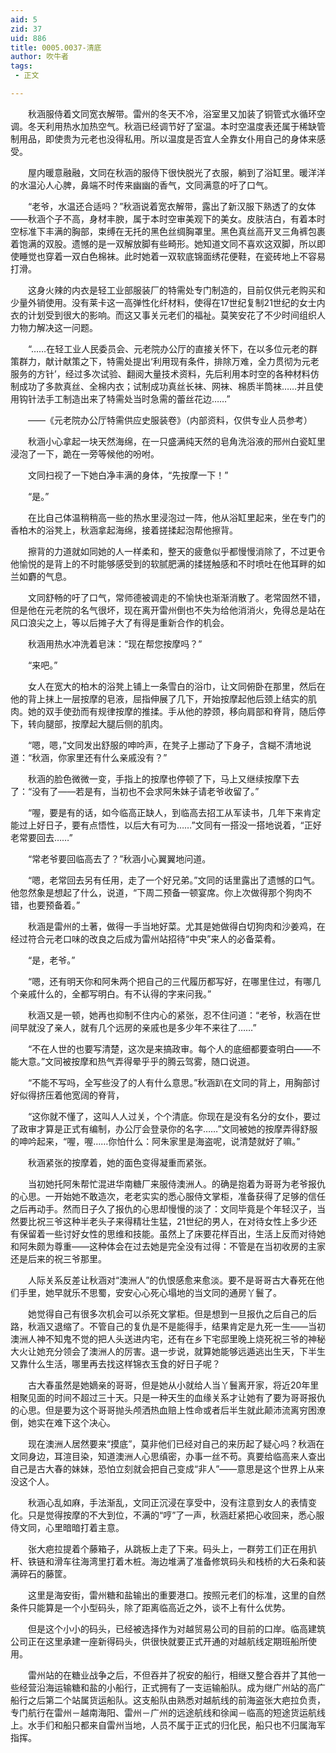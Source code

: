 ```yaml
---
aid: 5
zid: 37
uid: 886
title: 0005.0037-清底
author: 吹牛者
tags: 
 - 正文

---
```




　　秋涵服侍着文同宽衣解带。雷州的冬天不冷，浴室里又加装了铜管式水循环空调。冬天利用热水加热空气。秋涵已经调节好了室温。本时空温度表还属于稀缺管制用品，即使贵为元老也没得私用。所以温度是否宜人全靠女仆用自己的身体来感受。

　　屋内暖意融融，文同在秋涵的服侍下很快脱光了衣服，躺到了浴缸里。暖洋洋的水温沁人心脾，鼻端不时传来幽幽的香气，文同满意的吁了口气。

　　“老爷，水温还合适吗？”秋涵说着宽衣解带，露出了新汉服下熟透了的女体——秋涵个子不高，身材丰腴，属于本时空审美观下的美女。皮肤洁白，有着本时空标准下丰满的胸部，束缚在无托的黑色丝绸胸罩里。黑色真丝高开叉三角裤包裹着饱满的双股。遗憾的是一双解放脚有些畸形。她知道文同不喜欢这双脚，所以即使睡觉也穿着一双白色棉袜。此时她着一双软底锦面绣花便鞋，在瓷砖地上不容易打滑。

　　这身火辣的内衣是轻工业部服装厂的特需处专门制造的，目前仅供元老购买和少量外销使用。没有莱卡这一高弹性化纤材料，使得在17世纪复制21世纪的女士内衣的计划受到很大的影响。而这又事关元老们的福祉。莫笑安花了不少时间组织人力物力解决这一问题。

　　“……在轻工业人民委员会、元老院办公厅的直接关怀下，在以多位元老的群策群力，献计献策之下，特需处提出‘利用现有条件，排除万难，全力贯彻为元老服务的方针’，经过多次试验、翻阅大量技术资料，先后利用本时空的各种材料仿制成功了多款真丝、全棉内衣；试制成功真丝长袜、网袜、棉质半筒袜……并且使用钩针法手工制造出来了特需处当时急需的蕾丝花边……”

　　——《元老院办公厅特需供应史服装卷》（内部资料，仅供专业人员参考）

　　秋涵小心拿起一块天然海绵，在一只盛满纯天然的皂角洗浴液的邢州白瓷缸里浸泡了一下，跪在一旁等候他的吩咐。

　　文同扫视了一下她白净丰满的身体，“先按摩一下！”

　　“是。”

　　在比自己体温稍稍高一些的热水里浸泡过一阵，他从浴缸里起来，坐在专门的香柏木的浴凳上，秋涵拿起海绵，接着搓揉起泡帮他擦背。

　　擦背的力道就如同她的人一样柔和，整天的疲惫似乎都慢慢消除了，不过更令他愉悦的是背上的不时能够感受到的软腻肥满的揉搓触感和不时喷吐在他耳畔的如兰如麝的气息。

　　文同舒畅的吁了口气，常师德被调走的不愉快也渐渐消散了。老常固然不错，但是他在元老院的名气很坏，现在离开雷州倒也不失为给他消消火，免得总是站在风口浪尖之上，等以后摊子大了有得是重新合作的机会。

　　秋涵用热水冲洗着皂沫：“现在帮您按摩吗？”

　　“来吧。”

　　女人在宽大的柏木的浴凳上铺上一条雪白的浴巾，让文同俯卧在那里，然后在他的背上抹上一层按摩的皂液，屈指伸展了几下，开始按摩起他后颈上结实的肌肉。她的双手使劲而有规律按摩的推揉。手从他的脖颈，移向肩部和脊背，随后停下，转向腿部，按摩起大腿后侧的肌肉。

　　“嗯，嗯，”文同发出舒服的呻吟声，在凳子上挪动了下身子，含糊不清地说道：“秋涵，你家里还有什么亲戚没有？”

　　秋涵的脸色微微一变，手指上的按摩也停顿了下，马上又继续按摩下去了：“没有了——若是有，当初也不会求阿朱妹子请老爷收留了。”

　　“喔，要是有的话，如今临高正缺人，到临高去招工从军读书，几年下来肯定能过上好日子，要有点悟性，以后大有可为……”文同有一搭没一搭地说着，“正好老常要回去……”

　　“常老爷要回临高去了？”秋涵小心翼翼地问道。

　　“嗯，老常回去另有任用，走了一个好兄弟。”文同的话里露出了遗憾的口气。他忽然象是想起了什么，说道，“下周二预备一顿宴席。你上次做得那个狗肉不错，也要预备着。”

　　秋涵是雷州的土著，做得一手当地好菜。尤其是她做得白切狗肉和沙姜鸡，在经过符合元老口味的改良之后成为雷州站招待“中央”来人的必备菜肴。

　　“是，老爷。”

　　“嗯，还有明天你和阿朱两个把自己的三代履历都写好，在哪里住过，有哪几个亲戚什么的，全都写明白。有不认得的字来问我。”

　　秋涵又是一顿，她再也抑制不住内心的紧张，忍不住问道：“老爷，秋涵在世间早就没了亲人，就有几个远房的亲戚也是多少年不来往了……”

　　“不在人世的也要写清楚，这次是来搞政审。每个人的底细都要查明白——不能大意。”文同被按摩和热气弄得晕乎乎的腾云驾雾，随口说道。

　　“不能不写吗，全写些没了的人有什么意思。”秋涵趴在文同的背上，用胸部讨好似得挤压着他宽阔的脊背，

　　“这你就不懂了，这叫人人过关，个个清底。你现在是没有名分的女仆，要过了政审才算是正式有编制，办公厅会登录你的名字……”文同被她的按摩弄得舒服的呻吟起来，“喔，喔……你怕什么：阿朱家里是海盗呢，说清楚就好了嘛。”

　　秋涵紧张的按摩着，她的面色变得凝重而紧张。

　　当初她托阿朱帮忙混进华南糖厂来服侍澳洲人。的确是抱着为哥哥为老爷报仇的心思。一开始她不敢造次，老老实实的悉心服侍文掌柜，准备获得了足够的信任之后再动手。然而日子久了报仇的心思却慢慢的淡了：文同毕竟是个年轻汉子，当然要比祝三爷这种半老头子来得精壮生猛，21世纪的男人，在对待女性上多少还有保留着一些讨好女性的思维和技能。虽然上了床要花样百出，生活上反而对待她和阿朱颇为尊重——这种体会在过去她是完全没有过得：不管是在当初收房的主家还是后来的祝三爷那里。

　　人际关系反差让秋涵对“澳洲人”的仇恨感愈来愈淡。要不是哥哥古大春死在他们手里，她早就乐不思蜀，安安心心死心塌地的当文同的通房丫鬟了。

　　她觉得自己有很多次机会可以杀死文掌柜。但是想到一旦报仇之后自己的后路，秋涵又退缩了。不管自己的复仇是不是能得手，结果肯定是九死一生——当初澳洲人神不知鬼不觉的把人头送进内宅，还有在乡下宅邸里晚上烧死祝三爷的神秘大火让她充分领会了澳洲人的厉害。退一步说，就算她能够远遁逃出生天，下半生又靠什么生活，哪里再去找这样锦衣玉食的好日子呢？

　　古大春虽然是她嫡亲的哥哥，但是她从小就给人当丫鬟离开家，将近20年里相聚见面的时间不超过三十天。只是一种天生的血缘关系才让她有了要为哥哥报仇的心思。但是要为这个哥哥抛头颅洒热血赔上性命或者后半生就此颠沛流离穷困潦倒，她实在难下这个决心。

　　现在澳洲人居然要来“摸底”，莫非他们已经对自己的来历起了疑心吗？秋涵在文同身边，耳渲目染，知道澳洲人心思缜密，办事一丝不苟。真要给临高来人查出自己是古大春的妹妹，恐怕立刻就会把自己变成“非人”——意思是这个世界上从来没这个人。

　　秋涵心乱如麻，手法渐乱，文同正沉浸在享受中，没有注意到女人的表情变化。只是觉得按摩的不大到位，不满的“哼”了一声，秋涵赶紧把心收回来，悉心服侍文同，心里暗暗打着主意。

　　张大疤拉提着个藤箱子，从跳板上走了下来。码头上，一群劳工们正在用扒杆、铁链和滑车往海湾里打着木桩。海边堆满了准备修筑码头和栈桥的大石条和装满碎石的藤筐。

　　这里是海安街，雷州糖和盐输出的重要港口。按照元老们的标准，这里的自然条件只能算是一个小型码头，除了距离临高近之外，谈不上有什么优势。

　　但是这个小小的码头，已经被选择作为对越贸易公司的目前的口岸。临高建筑公司正在这里承建一座新得码头，供很快就要正式开通的对越航线定期班船所使用。

　　雷州站的在糖业战争之后，不但吞并了祝安的船行，相继又整合吞并了其他一些经营沿海运输糖和盐的小船行，正式拥有了一支运输船队。成为继广州站的高广船行之后第二个站属货运船队。这支船队由熟悉对越航线的前海盗张大疤拉负责，专门航行在雷州－越南海阳、雷州－广州的远途航线和徐闻－临高的短途货运航线上。水手们和船只都来自雷州当地，人员不属于正式的归化民，船只也不归属海军指挥。


